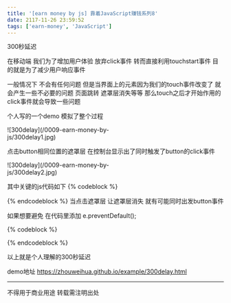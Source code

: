 ```yaml
---
title: '[earn money by js] 靠着JavaScript赚钱系列8'
date: 2117-11-26 23:59:52
tags: ['earn-money', 'JavaScript']
---
```

300秒延迟

在移动端 我们为了增加用户体验 放弃click事件 转而直接利用touchstart事件
目的就是为了减少用户响应事件

一般情况下 不会有任何问题
但是当界面上的元素因为我们的touch事件改变了 就会产生一些不必要的问题
页面跳转 遮罩层消失等等 
那么touch之后才开始作用的click事件就会导致一些问题


个人写的一个demo 模拟了整个过程

<div style="width:300px">
![300delay](/0009-earn-money-by-js/300delay1.jpg)
</div>

点击button相同位置的遮罩层 在控制台显示出了同时触发了button的click事件

<div style="width:300px">
![300delay](/0009-earn-money-by-js/300delay2.jpg)
</div>

其中关键的js代码如下
{% codeblock %}
<script> 
	layer.addEventListener("touchstart", function(e) {
	  console.log("layer touchstart-->" + (new Date().getTime()));
	  body.removeChild(layer);
	});

	testButton.addEventListener("click", function(e) {
	  console.log("test-button click-->" + (new Date().getTime()));
	});
</script>
{% endcodeblock %}
当点击遮罩层 让遮罩层消失 就有可能同时出发button事件

如果想要避免 在代码里添加 e.preventDefault();

{% codeblock %}
<script> 
	layer.addEventListener("touchstart", function(e) {
	  console.log("layer touchstart-->" + (new Date().getTime()));
	  body.removeChild(layer);
	  e.preventDefault();
	});
</script>
{% endcodeblock %}

以上就是个人理解的300秒延迟

demo地址
https://zhouweihua.github.io/example/300delay.html

----------------
不得用于商业用途 转载需注明出处

